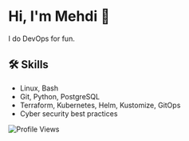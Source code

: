 <link rel="stylesheet" href="https://cdnjs.cloudflare.com/ajax/libs/font-awesome/6.0.0-beta3/css/all.min.css">

# Hi, I'm Mehdi 👋

I do DevOps for fun.

## 🛠 Skills

- Linux, Bash
- Git, Python, PostgreSQL
- Terraform, Kubernetes, Helm, Kustomize, GitOps
- Cyber security best practices

![Profile Views](https://komarev.com/ghpvc/?username=memor24&color=blue)
